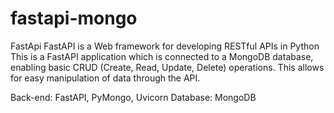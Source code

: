 # fastapi-mongo
FastApi
FastAPI is a Web framework for developing RESTful APIs in Python This is a FastAPI application which is connected to a MongoDB database, enabling basic CRUD (Create, Read, Update, Delete) operations. This allows for easy manipulation of data through the API.

Back-end: FastAPI, PyMongo, Uvicorn
Database: MongoDB
